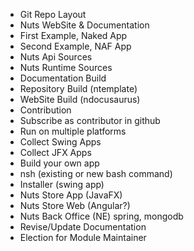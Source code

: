 + Git Repo Layout
+ Nuts WebSite & Documentation
+ First Example, Naked App
+ Second Example, NAF App
+ Nuts Api Sources
+ Nuts Runtime Sources
+ Documentation Build
+ Repository Build (ntemplate)
+ WebSite Build (ndocusaurus)
+ Contribution
+    Subscribe as contributor in github
+    Run on multiple platforms
+    Collect Swing Apps
+    Collect JFX Apps
+    Build your own app
+    nsh (existing or new bash command)
+    Installer (swing app)
+    Nuts Store App (JavaFX)
+    Nuts Store Web (Angular?)
+    Nuts Back Office (NE) spring, mongodb
+    Revise/Update Documentation
+    Election for Module Maintainer

